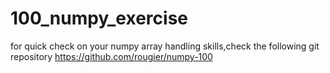 # 100_numpy_exercise
for quick check on your numpy array handling skills,check the following git repository
https://github.com/rougier/numpy-100
